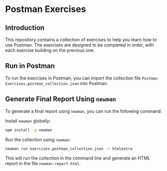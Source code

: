 # Postman Exercises

## Introduction
This repository contains a collection of exercises to help you learn how to use Postman. The exercises are designed to be completed in order, with each exercise building on the previous one.

## Run in Postman
To run the exercises in Postman, you can import the collection file `Postman Exercises.postman_collection.json` into Postman.

## Generate Final Report Using `newman`
To generate a final report using `newman`, you can run the following command:

Install `newman` globally:
```bash
npm install -g newman
```

Run the collection using `newman`:
```bash
newman run exercises.postman_collection.json -r htmlextra
```

This will run the collection in the command line and generate an HTML report in the file `newman-report.html`.